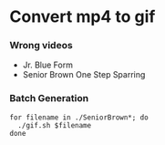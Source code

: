 # Convert mp4 to gif




### Wrong videos

- Jr. Blue Form
- Senior Brown One Step Sparring



### Batch Generation

```
for filename in ./SeniorBrown*; do
  ./gif.sh $filename
done
```